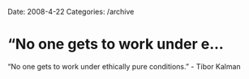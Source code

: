 Date: 2008-4-22
Categories: /archive

# “No one gets to work under e...

“No one gets to work under ethically pure conditions.” - Tibor Kalman
